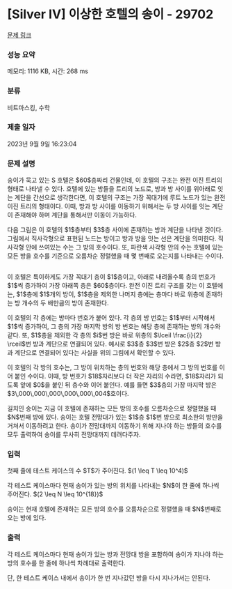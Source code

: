 # [Silver IV] 이상한 호텔의 송이 - 29702 

[문제 링크](https://www.acmicpc.net/problem/29702) 

### 성능 요약

메모리: 1116 KB, 시간: 268 ms

### 분류

비트마스킹, 수학

### 제출 일자

2023년 9월 9일 16:23:04

### 문제 설명

<p>송이가 묵고 있는 S 호텔은 $60$층짜리 건물인데, 이 호텔의 구조는 완전 이진 트리의 형태로 나타낼 수 있다. 호텔에 있는 방들을 트리의 노드로, 방과 방 사이를 위아래로 잇는 계단을 간선으로 생각한다면, 이 호텔의 구조는 가장 꼭대기에 루트 노드가 있는 완전 이진 트리의 형태이다. 이때, 방과 방 사이를 이동하기 위해서는 두 방 사이를 잇는 계단이 존재해야 하며 계단을 통해서만 이동이 가능하다.</p>

<p>다음 그림은 이 호텔의 $1$층부터 $3$층 사이에 존재하는 방과 계단을 나타낸 것이다. 그림에서 직사각형으로 표현된 노드는 방이고 방과 방을 잇는 선은 계단을 의미한다. 직사각형 안에 쓰여있는 수는 그 방의 호수이다. 또, 파란색 사각형 안의 수는 호텔에 있는 모든 방을 호수를 기준으로 오름차순 정렬했을 때 몇 번째로 오는지를 나타내는 수이다.</p>

<p style="text-align: center;"><img alt="" src="" style="max-width: 100%;"></p>

<p>이 호텔은 특이하게도 가장 꼭대기 층이 $1$층이고, 아래로 내려올수록 층의 번호가 $1$씩 증가하여 가장 아래쪽 층은 $60$층이다. 완전 이진 트리 구조를 갖는 이 호텔에는, $1$층에 $1$개의 방이, $1$층을 제외한 나머지 층에는 층마다 바로 위층에 존재하는 방 개수의 두 배만큼의 방이 존재한다.</p>

<p>이 호텔의 각 층에는 방마다 번호가 붙어 있다. 각 층의 방 번호는 $1$부터 시작해서 $1$씩 증가하여, 그 층의 가장 마지막 방의 방 번호는 해당 층에 존재하는 방의 개수와 같다. 또, $1$층을 제외한 각 층의 $i$번 방은 바로 위층의 $\lceil \frac{i}{2} \rceil$번 방과 계단으로 연결되어 있다. 예시로 $3$층 $3$번 방은 $2$층 $2$번 방과 계단으로 연결되어 있다는 사실을 위의 그림에서 확인할 수 있다.</p>

<p>이 호텔의 각 방의 호수는, 그 방이 위치하는 층의 번호와 해당 층에서 그 방의 번호를 이어 붙인 수이다. 이때, 방 번호가 $18$자리보다 더 작은 자리의 수라면, $18$자리가 되도록 앞에 $0$을 붙인 뒤 층수와 이어 붙인다. 예를 들면 $3$층의 가장 마지막 방은 $3\,000\,000\,000\,000\,000\,004$호이다.</p>

<p>길치인 송이는 지금 이 호텔에 존재하는 모든 방의 호수를 오름차순으로 정렬했을 때 $N$번째 방에 있다. 송이는 호텔 전망대가 있는 $1$층 $1$번 방으로 최소한의 방만을 거쳐서 이동하려고 한다. 송이가 전망대까지 이동하기 위해 지나야 하는 방들의 호수를 모두 출력하여 송이를 무사히 전망대까지 데려다주자.</p>

### 입력 

 <p>첫째 줄에 테스트 케이스의 수 $T$가 주어진다. $(1 \leq T \leq 10^4)$</p>

<p>각 테스트 케이스마다 현재 송이가 있는 방의 위치를 나타내는 $N$이 한 줄에 하나씩 주어진다. $(2 \leq N \leq 10^{18})$</p>

<p>송이는 현재 호텔에 존재하는 모든 방의 호수를 오름차순으로 정렬했을 때 $N$번째로 오는 방에 있다.</p>

### 출력 

 <p>각 테스트 케이스마다 현재 송이가 있는 방과 전망대 방을 포함하여 송이가 지나야 하는 방의 호수를 한 줄에 하나씩 차례대로 출력한다.</p>

<p>단, 한 테스트 케이스 내에서 송이가 한 번 지나갔던 방을 다시 지나가서는 안된다.</p>

